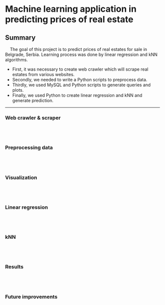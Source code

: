 # Machine learning application in predicting prices of real estate

## Summary
&nbsp;&nbsp;&nbsp;&nbsp;The goal of this project is to predict prices of real estates for sale in Belgrade, Serbia. Learning process was done by linear regression and kNN algorithms.
  * First, it was necessary to create web crawler which will scrape real estates from various websites. 
  * Secondly, we needed to write a Python scripts to preprocess data. 
  * Thirdly, we used MySQL and Python scripts to generate queries and plots. 
  * Finally, we used Python to create linear regression and kNN and generate prediction.

---
### Web crawler & scraper
&nbsp;&nbsp;&nbsp;&nbsp;
---
### Preprocessing data
&nbsp;&nbsp;&nbsp;&nbsp;
---
### Visualization
&nbsp;&nbsp;&nbsp;&nbsp;
---
### Linear regression
&nbsp;&nbsp;&nbsp;&nbsp;
---
### kNN
&nbsp;&nbsp;&nbsp;&nbsp;
---
### Results
&nbsp;&nbsp;&nbsp;&nbsp;
---
### Future improvements
&nbsp;&nbsp;&nbsp;&nbsp;
